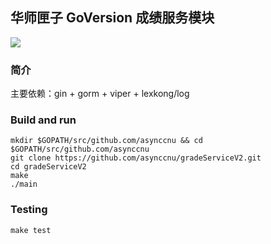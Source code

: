 ## 华师匣子 GoVersion 成绩服务模块

![](https://travis-ci.org/muxih4ck/Go-Web-Application-Template.svg?branch=master)

### 简介

主要依赖：gin + gorm + viper + lexkong/log

### Build and run

```
mkdir $GOPATH/src/github.com/asynccnu && cd $GOPATH/src/github.com/asynccnu
git clone https://github.com/asynccnu/gradeServiceV2.git
cd gradeServiceV2
make
./main
```

### Testing

```
make test
```
